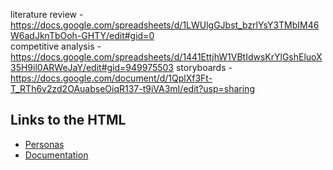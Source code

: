 literature review - https://docs.google.com/spreadsheets/d/1LWUlgGJbst_bzrlYsY3TMbIM46W6adJknTbOoh-GHTY/edit#gid=0  
competitive analysis - https://docs.google.com/spreadsheets/d/1441EttjhW1VBtIdwsKrYlGshEluoX35H9il0ARWeJaY/edit#gid=949975503
storyboards - https://docs.google.com/document/d/1QplXf3Ft-T_RTh6v2zd2OAuabseOiqR137-t9iVA3mI/edit?usp=sharing

## Links to the HTML

- [Personas](https://claudiu2222.github.io/HCI-project/persona/persona_template.html)
- [Documentation](https://claudiu2222.github.io/HCI-project/documentatie/index.html)
